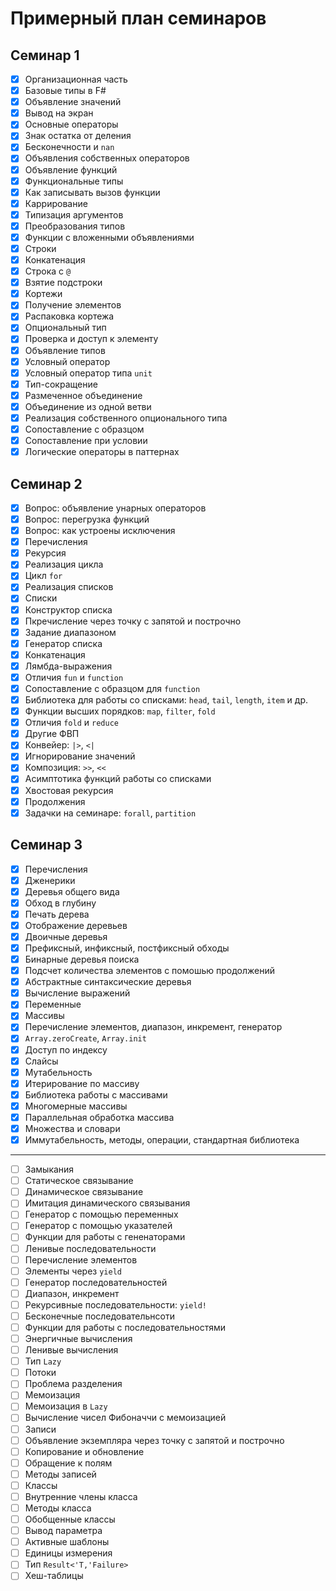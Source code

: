 # Примерный план семинаров

## Семинар 1

- [x] Организационная часть
- [x] Базовые типы в F#
- [x] Объявление значений
- [x] Вывод на экран
- [x] Основные операторы
- [x] Знак остатка от деления
- [x] Бесконечности и `nan`
- [x] Объявления собственных операторов
- [x] Объявление функций
- [x] Функциональные типы
- [x] Как записывать вызов функции
- [x] Каррирование
- [x] Типизация аргументов
- [x] Преобразования типов
- [x] Функции с вложенными объявлениями
- [x] Строки
- [x] Конкатенация
- [x] Строка с `@`
- [x] Взятие подстроки
- [x] Кортежи
- [x] Получение элементов
- [x] Распаковка кортежа
- [x] Опциональный тип
- [x] Проверка и доступ к элементу
- [x] Объявление типов
- [x] Условный оператор
- [x] Условный оператор типа `unit`
- [x] Тип-сокращение
- [x] Размеченное объединение
- [x] Объединение из одной ветви
- [x] Реализация собственного опционального типа
- [x] Сопоставление с образцом
- [x] Сопоставление при условии
- [x] Логические операторы в паттернах

## Семинар 2

- [x] Вопрос: объявление унарных операторов
- [x] Вопрос: перегрузка функций
- [x] Вопрос: как устроены исключения
- [x] Перечисления
- [x] Рекурсия
- [x] Реализация цикла
- [x] Цикл `for`
- [x] Реализация списков
- [x] Списки
- [x] Конструктор списка
- [x] Пкречисление через точку с запятой и построчно
- [x] Задание диапазоном
- [x] Генератор списка
- [x] Конкатенация
- [x] Лямбда-выражения
- [x] Отличия `fun` и `function`
- [x] Сопоставление с образцом для `function`
- [x] Библиотека для работы со списками: `head`, `tail`, `length`, `item` и др.
- [x] Функции высших порядков: `map`, `filter`, `fold`
- [x] Отличия `fold` и `reduce`
- [x] Другие ФВП
- [x] Конвейер: `|>`, `<|`
- [x] Игнорирование значений
- [x] Композиция: `>>`, `<<`
- [x] Асимптотика функций работы со списками
- [x] Хвостовая рекурсия
- [x] Продолжения
- [x] Задачки на семинаре: `forall`, `partition`

## Семинар 3

- [x] Перечисления
- [x] Дженерики
- [x] Деревья общего вида
- [x] Обход в глубину
- [x] Печать дерева
- [x] Отображение деревьев
- [x] Двоичные деревья
- [x] Префиксный, инфиксный, постфиксный обходы
- [x] Бинарные деревья поиска
- [x] Подсчет количества элементов с помошью продолжений
- [x] Абстрактные синтаксические деревья
- [x] Вычисление выражений
- [x] Переменные
- [x] Массивы
- [x] Перечисление элементов, диапазон, инкремент, генератор
- [x] `Array.zeroCreate`, `Array.init`
- [x] Доступ по индексу
- [x] Слайсы
- [x] Мутабельность
- [x] Итерирование по массиву
- [x] Библиотека работы с массивами
- [x] Многомерные массивы
- [x] Параллельная обработка массива
- [x] Множества и словари
- [x] Иммутабельность, методы, операции, стандартная библиотека

---

- [ ] Замыкания
- [ ] Статическое связывание
- [ ] Динамическое связывание
- [ ] Имитация динамического связывания
- [ ] Генератор с помощью переменных 
- [ ] Генератор с помощью указателей
- [ ] Функции для работы с гененаторами
- [ ] Ленивые последовательности
- [ ] Перечисление элементов
- [ ] Элементы через `yield`
- [ ] Генератор последовательностей
- [ ] Диапазон, инкремент
- [ ] Рекурсивные последовательности: `yield!`
- [ ] Бесконечные последовательнсоти
- [ ] Функции для работы с последовательностями
- [ ] Энергичные вычисления
- [ ] Ленивые вычисления
- [ ] Тип `Lazy`
- [ ] Потоки
- [ ] Проблема разделения 
- [ ] Мемоизация
- [ ] Мемоизация в `Lazy`
- [ ] Вычисление чисел Фибоначчи с мемоизацией
- [ ] Записи
- [ ] Объявление экземпляра через точку с запятой и построчно
- [ ] Копирование и обновление
- [ ] Обращение к полям
- [ ] Методы записей
- [ ] Классы
- [ ] Внутренние члены класса
- [ ] Методы класса
- [ ] Обобщенные классы
- [ ] Вывод параметра
- [ ] Активные шаблоны
- [ ] Единицы измерения
- [ ] Тип `Result<'T,'Failure>`
- [ ] Хеш-таблицы